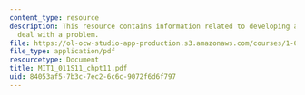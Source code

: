 ```yaml
---
content_type: resource
description: This resource contains information related to developing a strategy to
  deal with a problem.
file: https://ol-ocw-studio-app-production.s3.amazonaws.com/courses/1-011-project-evaluation-spring-2011/84053af57b3c7ec26c6c9072f6d6f797_MIT1_011S11_chpt11.pdf
file_type: application/pdf
resourcetype: Document
title: MIT1_011S11_chpt11.pdf
uid: 84053af5-7b3c-7ec2-6c6c-9072f6d6f797
---
```

